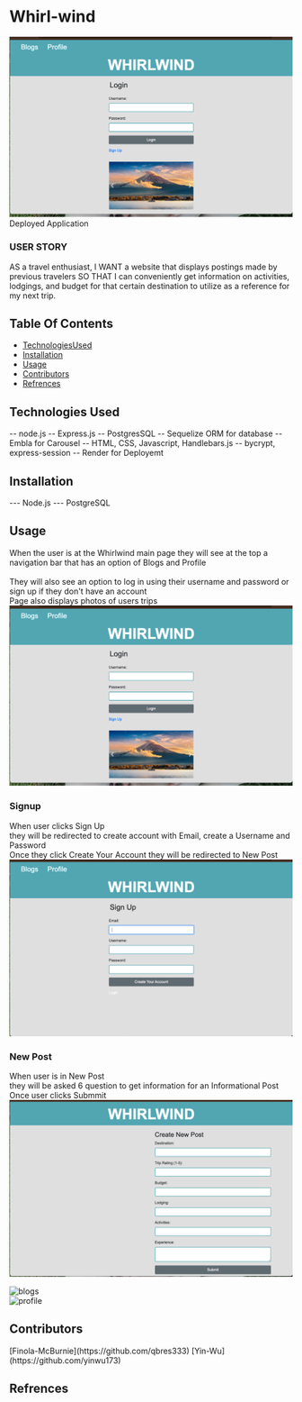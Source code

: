 # Whirl-wind
![whirlwind](/img/whirlwind-mp.png)
Deployed Application <!--Deployed URL  -->

### USER STORY
AS a travel enthusiast,
I WANT a website that displays postings made by previous travelers
SO THAT I can conveniently get information on activities, lodgings, and budget for 
that certain destination to utilize as a reference for my next trip.

## Table Of Contents
- [TechnologiesUsed](#technologiesused)
- [Installation](#installation)
- [Usage](#usage)
- [Contributors](#contributors) 
- [Refrences](#refrences)


## Technologies Used 
-- node.js
-- Express.js
-- PostgresSQL 
-- Sequelize ORM for database
-- Embla for Carousel 
-- HTML, CSS, Javascript, Handlebars.js
-- bycrypt, express-session
-- Render for Deployemt

## Installation
--- Node.js
--- PostgreSQL

## Usage 
When the user is at the Whirlwind main page they will see at the top a navigation bar that has an option of Blogs and Profile<br>
<br>
They will also see an option to
log in using their username and password or sign up if they don't have an account<br>
Page also displays photos of users trips
![whirlwind](/img/whirlwind-mp.png)<br>
 
### Signup <br>
When user clicks Sign Up<br>
they will be redirected to create account with Email, create a Username and Password<br>
Once they click Create Your Account they will be redirected to New Post
![signup](/img/signup.png)<br>

### New Post <br>
When user is in New Post<br>
they will be asked 6 question to get information for an Informational Post<br>
Once user clicks Submmit 
![newpost](/img/newpost.png)<br>

![blogs]()<br>
![profile]()<br>

## Contributors  
<!--link profile--> [Finola-McBurnie](https://github.com/qbres333)
<!--link profile --> [Yin-Wu](https://github.com/yinwu173)

## Refrences 
